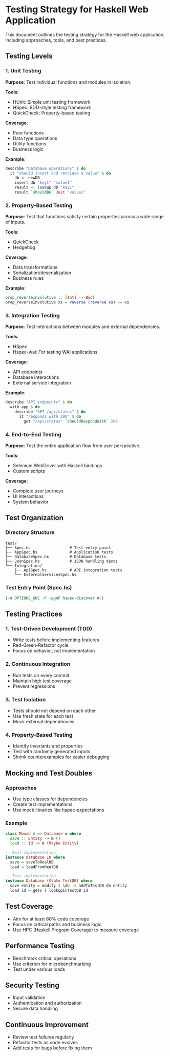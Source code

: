 # Testing Strategy for Haskell Web Application

This document outlines the testing strategy for the Haskell web application, including approaches, tools, and best practices.

## Testing Levels

### 1. Unit Testing

**Purpose**: Test individual functions and modules in isolation.

**Tools**:
- HUnit: Simple unit testing framework
- HSpec: BDD-style testing framework
- QuickCheck: Property-based testing

**Coverage**:
- Pure functions
- Data type operations
- Utility functions
- Business logic

**Example**:
```haskell
describe "Database operations" $ do
  it "should insert and retrieve a value" $ do
    db <- newDB
    insert db "key1" "value1"
    result <- lookup db "key1"
    result `shouldBe` Just "value1"
```

### 2. Property-Based Testing

**Purpose**: Test that functions satisfy certain properties across a wide range of inputs.

**Tools**:
- QuickCheck
- Hedgehog

**Coverage**:
- Data transformations
- Serialization/deserialization
- Business rules

**Example**:
```haskell
prop_reverseInvolutive :: [Int] -> Bool
prop_reverseInvolutive xs = reverse (reverse xs) == xs
```

### 3. Integration Testing

**Purpose**: Test interactions between modules and external dependencies.

**Tools**:
- HSpec
- Hspec-wai: For testing WAI applications

**Coverage**:
- API endpoints
- Database interactions
- External service integration

**Example**:
```haskell
describe "API endpoints" $ do
  with app $ do
    describe "GET /api/status" $ do
      it "responds with 200" $ do
        get "/api/status" `shouldRespondWith` 200
```

### 4. End-to-End Testing

**Purpose**: Test the entire application flow from user perspective.

**Tools**:
- Selenium WebDriver with Haskell bindings
- Custom scripts

**Coverage**:
- Complete user journeys
- UI interactions
- System behavior

## Test Organization

### Directory Structure

```
test/
├── Spec.hs                 # Test entry point
├── AppSpec.hs              # Application tests
├── DatabaseSpec.hs         # Database tests
├── JsonSpec.hs             # JSON handling tests
└── Integration/
    ├── ApiSpec.hs          # API integration tests
    └── ExternalServicesSpec.hs
```

### Test Entry Point (Spec.hs)

```haskell
{-# OPTIONS_GHC -F -pgmF hspec-discover #-}
```

## Testing Practices

### 1. Test-Driven Development (TDD)

- Write tests before implementing features
- Red-Green-Refactor cycle
- Focus on behavior, not implementation

### 2. Continuous Integration

- Run tests on every commit
- Maintain high test coverage
- Prevent regressions

### 3. Test Isolation

- Tests should not depend on each other
- Use fresh state for each test
- Mock external dependencies

### 4. Property-Based Testing

- Identify invariants and properties
- Test with randomly generated inputs
- Shrink counterexamples for easier debugging

## Mocking and Test Doubles

### Approaches

- Use type classes for dependencies
- Create test implementations
- Use mock libraries like hspec-expectations

### Example

```haskell
class Monad m => Database m where
  save :: Entity -> m ()
  load :: Id -> m (Maybe Entity)

-- Real implementation
instance Database IO where
  save = saveToRealDB
  load = loadFromRealDB

-- Test implementation
instance Database (State TestDB) where
  save entity = modify $ \db -> addToTestDB db entity
  load id = gets $ lookupInTestDB id
```

## Test Coverage

- Aim for at least 80% code coverage
- Focus on critical paths and business logic
- Use HPC (Haskell Program Coverage) to measure coverage

## Performance Testing

- Benchmark critical operations
- Use criterion for microbenchmarking
- Test under various loads

## Security Testing

- Input validation
- Authentication and authorization
- Secure data handling

## Continuous Improvement

- Review test failures regularly
- Refactor tests as code evolves
- Add tests for bugs before fixing them
